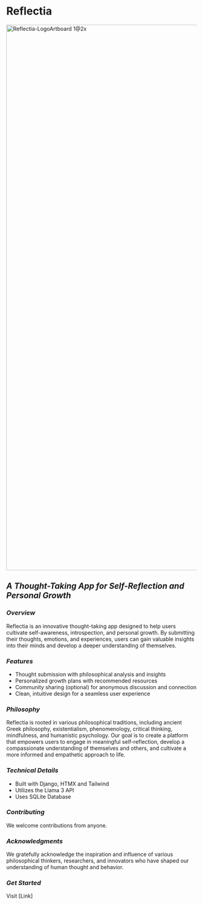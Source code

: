 # Reflectia
<img width="1440" alt="Reflectia-LogoArtboard 1@2x" src="https://github.com/MarcelNazare/Reflectia/assets/40214549/e3e8a580-7579-4fc6-9425-d437e8998ed9">


## *A Thought-Taking App for Self-Reflection and Personal Growth*

### *Overview*

Reflectia is an innovative thought-taking app designed to help users cultivate self-awareness, introspection, and personal growth. By submitting their thoughts, emotions, and experiences, users can gain valuable insights into their minds and develop a deeper understanding of themselves.

### *Features*

- Thought submission with philosophical analysis and insights
- Personalized growth plans with recommended resources
- Community sharing (optional) for anonymous discussion and connection
- Clean, intuitive design for a seamless user experience

### *Philosophy*

Reflectia is rooted in various philosophical traditions, including ancient Greek philosophy, existentialism, phenomenology, critical thinking, mindfulness, and humanistic psychology. Our goal is to create a platform that empowers users to engage in meaningful self-reflection, develop a compassionate understanding of themselves and others, and cultivate a more informed and empathetic approach to life.

### *Technical Details*

- Built with Django, HTMX and Tailwind
- Utilizes the Llama 3 API 
- Uses SQLite Database


### *Contributing*

We welcome contributions from anyone.


### *Acknowledgments*

We gratefully acknowledge the inspiration and influence of various philosophical thinkers, researchers, and innovators who have shaped our understanding of human thought and behavior.

### *Get Started*

Visit [Link]

